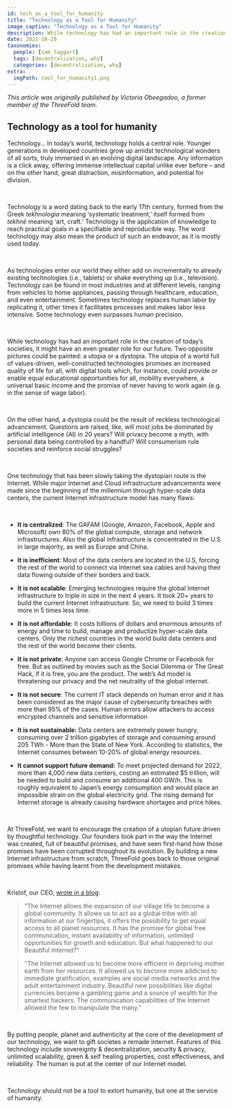 ```yaml
---
id: tech_as_a_tool_for_humanity
title: "Technology as a Tool for Humanity"
image_caption: "Technology as a Tool for Humanity"
description: While technology has had an important role in the creation of today’s societies, it might have an even greater role for our future. Two opposite pictures could be painted - a utopia or a dystopia.
date: 2022-10-28
taxonomies:
  people: [sam_taggart]
  tags: [decentralization, why]
  categories: [decentralization, why]
extra:
  imgPath: tool_for_humanity1.png
---
```


*This article was originally published by Victoria Obeegadoo, a former member of the ThreeFold team.*


## Technology as a tool for humanity

Technology… In today’s world, technology holds a central role. Younger generations in developed countries grow up amidst technological wonders of all sorts, truly immersed in an evolving digital landscape. Any information is a click away, offering immense intellectual capital unlike ever before – and on the other hand, great distraction, misinformation, and potential for division.

<br>

Technology is a word dating back to the early 17th century, formed from the Greek _tekhnologia_ meaning ‘systematic treatment,’ itself formed from _tekhnē_ meaning ‘art, craft.’ Technology is the application of knowledge to reach practical goals in a specifiable and reproducible way. The word technology may also mean the product of such an endeavor, as it is mostly used today.

<br>

As technologies enter our world they either add on incrementally to already existing technologies (i.e., tablets) or shake everything up (i.e., television). Technology can be found in most industries and at different levels, ranging from vehicles to home appliances, passing through healthcare, education, and even entertainment. Sometimes technology replaces human labor by replicating it, other times it facilitates processes and makes labor less intensive. Some technology even surpasses human precision.

<br>

While technology has had an important role in the creation of today’s societies, it might have an even greater role for our future. Two opposite pictures could be painted: a utopia or a dystopia. The utopia of a world full of values-driven, well-constructed technologies promises an increased quality of life for all, with digital tools which, for instance, could provide or enable equal educational opportunities for all, mobility everywhere, a universal basic income and the promise of never having to work again (e.g. in the sense of wage labor).

<br>

On the other hand, a dystopia could be the result of reckless technological advancement. Questions are raised, like, will most jobs be dominated by artificial intelligence (AI) in 20 years? Will privacy become a myth, with personal data being controlled by a handful? Will consumerism rule societies and reinforce social struggles?

<br>

One technology that has been slowly taking the dystopian route is the Internet. While major Internet and Cloud infrastructure advancements were made since the beginning of the millennium through hyper-scale data centers, the current Internet infrastructure model has many flaws:

<br>

- **It is centralized**: The GAFAM (Google, Amazon, Facebook, Apple and Microsoft) own 80% of the global compute, storage and network infrastructures. Also the global infrastructure is concentrated in the U.S in large majority, as well as Europe and China.

- **It is inefficient**: Most of the data centers are located in the U.S, forcing the rest of the world to connect via Internet sea cables and having their data flowing outside of their borders and back.

- **It is not scalable**: Emerging technologies require the global Internet infrastructure to triple in size in the next 4 years. It took 20+ years to build the current Internet infrastructure. So, we need to build 3 times more in 5 times less time.

- **It is not affordable**: It costs billions of dollars and enormous amounts of energy and time to build, manage and productize hyper-scale data centers. Only the richest countries in the world build data centers and the rest of the world become their clients.

- **It is not private**: Anyone can access Google Chrome or Facebook for free. But as outlined by movies such as the Social Dilemma or The Great Hack, if it is free, you are the product. The web’s Ad model is threatening our privacy and the net neutrality of the global internet.

- **It is not secure**: The current IT stack depends on human error and it has been considered as the major cause of cybersecurity breaches with more than 95% of the cases. Human errors allow attackers to access encrypted channels and sensitive information

- **It is not sustainable:** Data centers are extremely power hungry, consuming over 2 trillion gigabytes of storage and consuming around 205 TWh - More than the State of New York. According to statistics, the Internet consumes between 10-20% of global energy resources.

- **It cannot support future demand:** To meet projected demand for 2022, more than 4,000 new data centers, costing an estimated $5 trillion, will be needed to build and consume an additional 400 GW/h. This is roughly equivalent to Japan’s energy consumption and would place an impossible strain on the global electricity grid. The rising demand for Internet storage is already causing hardware shortages and price hikes.

<br>

At ThreeFold, we want to encourage the creation of a utopian future driven by thoughtful technology. Our founders took part in the way the Internet was created, full of beautiful promises, and have seen first-hand how those promises have been corrupted throughout its evolution. By building a new Internet infrastructure from scratch, ThreeFold goes back to those original promises while having learnt from the development mistakes.

<br>

Kristof, our CEO, [wrote in a blog](https://medium.com/@despiegk/once-upon-a-time-only-30-years-ago-an-experiment-started-called-the-internet-5251e0da6a76):

> "The Internet allows the expansion of our village life to become a global community. It allows us to act as a global tribe with all information at our fingertips, it offers the possibility to get equal access to all planet resources. It has the promise for global free communication, instant availability of information, unlimited opportunities for growth and education. But what happened to our Beautiful Internet?"

> "The Internet allowed us to become more efficient in depriving mother earth from her resources. It allowed us to become more addicted to immediate gratification, examples are social media networks and the adult entertainment industry. Beautiful new possibilities like digital currencies became a gambling game and a source of wealth for the smartest hackers. The communication capabilities of the Internet allowed the few to manipulate the many."

<br>

By putting people, planet and authenticity at the core of the development of our technology, we want to gift societes a remade internet. Features of this technology include sovereignty & decentralization, security & privacy, unlimited scalability, green & self healing properties, cost effectiveness, and reliability. The human is put at the center of our Internet model.

<br>

Technology should not be a tool to extort humanity, but one at the service of humanity.
